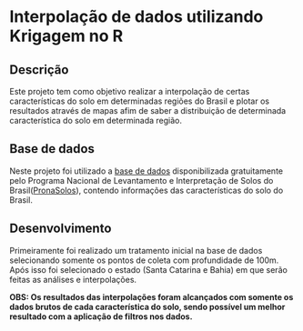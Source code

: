 # Interpolação de dados utilizando Krigagem no R

## **Descrição**
Este projeto tem como objetivo realizar a interpolação de certas características do solo em determinadas regiões do Brasil e plotar os resultados através de mapas afim de saber a distribuição de determinada característica do solo em determinada região.

## **Base de dados**
Neste projeto foi utilizado a [base de dados](http://geoinfo.cnps.embrapa.br/layers/geonode%3Aperfis_pronasolos_20201202v2/metadata_read) disponibilizada gratuitamente pelo Programa Nacional de Levantamento e Interpretação de Solos do Brasil([PronaSolos](https://www.embrapa.br/pronasolos)), contendo informações das características do solo do Brasil.

## **Desenvolvimento**
Primeiramente foi realizado um tratamento inicial na base de dados selecionando somente os pontos de coleta com profundidade de 100m. Após isso foi selecionado o estado (Santa Catarina e Bahia) em que serão feitas as análises e interpolações.

**OBS: Os resultados das interpolações foram alcançados com somente os dados brutos de cada característica do solo, sendo possível um melhor resultado com a aplicação de filtros nos dados.**











